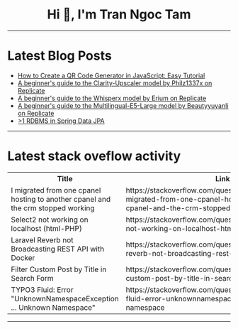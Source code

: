 <h1 align="center">Hi 👋, I'm Tran Ngoc Tam</h1>

---

# Latest Blog Posts 
<!-- BLOG-POST-LIST:START -->
- [How to Create a QR Code Generator in JavaScript: Easy Tutorial](https://dev.to/dk119819/how-to-create-a-qr-code-generator-in-javascript-easy-tutorial-de8)
- [A beginner&#39;s guide to the Clarity-Upscaler model by Philz1337x on Replicate](https://dev.to/mikeyoung44/a-beginners-guide-to-the-clarity-upscaler-model-by-philz1337x-on-replicate-28j4)
- [A beginner&#39;s guide to the Whisperx model by Erium on Replicate](https://dev.to/mikeyoung44/a-beginners-guide-to-the-whisperx-model-by-erium-on-replicate-c7l)
- [A beginner&#39;s guide to the Multilingual-E5-Large model by Beautyyuyanli on Replicate](https://dev.to/mikeyoung44/a-beginners-guide-to-the-multilingual-e5-large-model-by-beautyyuyanli-on-replicate-18in)
- [&gt;1 RDBMS in Spring Data JPA](https://dev.to/pranjal_sharma_38482a3041/1-rdbms-in-spring-data-jpa-5ge4)
<!-- BLOG-POST-LIST:END -->

---

# Latest stack oveflow activity
<table>
  <tr><th>Title</th><th>Link</th></tr>
  <!-- STACKOVERFLOW:START --><tr><td>I migrated from one cpanel hosting to another cpanel and the crm stopped working</td><td>https://stackoverflow.com/questions/78648530/i-migrated-from-one-cpanel-hosting-to-another-cpanel-and-the-crm-stopped-working</td></tr><tr><td>Select2 not working on localhost &lpar;html-PHP&rpar;</td><td>https://stackoverflow.com/questions/78648495/select2-not-working-on-localhost-html-php</td></tr><tr><td>Laravel Reverb not Broadcasting REST API with Docker</td><td>https://stackoverflow.com/questions/78648399/laravel-reverb-not-broadcasting-rest-api-with-docker</td></tr><tr><td>Filter Custom Post by Title in Search Form</td><td>https://stackoverflow.com/questions/78648375/filter-custom-post-by-title-in-search-form</td></tr><tr><td>TYPO3 Fluid: Error &quot;UnknownNamespaceException ... Unknown Namespace&quot;</td><td>https://stackoverflow.com/questions/78648270/typo3-fluid-error-unknownnamespaceexception-unknown-namespace</td></tr><!-- STACKOVERFLOW:END -->
</table>

---


